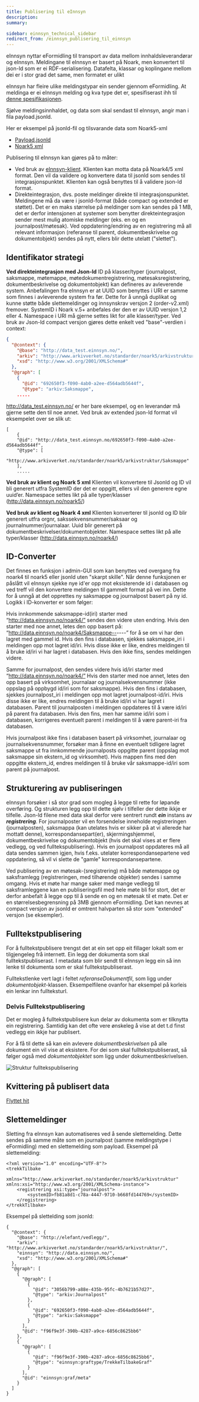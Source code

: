 ```yaml
---
title: Publisering til eInnsyn
description:
summary:

sidebar: einnsyn_technical_sidebar
redirect_from: /einnsyn_publisering_til_einnsyn
---
```


eInnsyn nyttar eFormidling til transport av data mellom innhaldsleverandørar og eInnsyn.
Meldingane til eInnsyn er basert på Noark, men konvertert til json-ld som er ei RDF-serialisering. Datafelta, klassar og koplingane mellom dei er i stor grad det same, men formatet er ulikt

eInnsyn har fleire ulike meldingstypar ein sender gjennom eFormidling. At meldinga er ei eInnsyn melding og kva type det er, spesifiserast ihh til [denne spesifikasjonen]({{site.baseurl}}/docs/eFormidling/Utvikling/Dokumenttyper/publisering).

Sjølve meldingsinnhaldet, og data som skal sendast til eInnsyn, angir man i fila payload.jsonld.

Her er eksempel på jsonld-fil og tilsvarande data som Noark5-xml
* [Payload.jsonld]({{site.baseurl}}/resources/einnsyn/eksempelfiler/konvertert_noark5tiljsonld.jsonld)
* [Noark5 xml]({{site.baseurl}}/resources/einnsyn/eksempelfiler/noark5_basiseksempel.xml)

Publisering til eInnsyn kan gjøres på to måter:
* Ved bruk av [eInnsyn-klient]({{site.baseurl}}/docs/eInnsyn/einnsyn_install_forutsetninger_verktoy). Klienten kan motta data på Noark4/5 xml format. Den vil da validere og konvertere data til jsonld som sendes til integrasjonspunktet. Klienten kan også benyttes til å validere json-ld format.
* Direkteintegrasjon, dvs. poste meldinger direkte til integrasjonspunktet. Meldingene må da være i jsonld-format (både compact og extended er støttet). Det er en maks størrelse på meldinger som kan sendes på 1 MB, det er derfor intensjonen at systemer som benytter direkteintegrasjon sender mest mulig atomiske meldinger (eks. en og en journalpost/møtesak). Ved oppdatering/endring av en registrering må all relevant informasjon (referanse til parent, dokumentbeskrivelse og dokumentobjekt) sendes på nytt, ellers blir dette utelatt ("slettet").

## Identifikator strategi
**Ved direkteintegrasjon med Json-ld**
ID på klasser/typer (journalpost, saksmappe, møtemappe, møtedokumentregistrering, møtesaksregistrering, dokumentbeskrivelse og dokumentobjekt) kan defineres av avleverende system. Anbefalingen fra eInnsyn er at UUID som benyttes i URI er samme som finnes i avleverende system fra før. Dette for å unngå duplikat og kunne støtte både slettemeldinger og innsynskrav versjon 2 (order-v2.xml) fremover. SystemID i Noark v.5+ anbefales der den er av UUID versjon 1,2 eller 4.
Namespace i URI må gjerne settes likt for alle klasser/typer. Ved bruk av Json-ld compact versjon gjøres dette enkelt ved "base"-verdien i context:
```json
{
  "@context": {
    "@base": "http://data_test.einnsyn.no/",
    "arkiv": "http://www.arkivverket.no/standarder/noark5/arkivstruktur/",
    "xsd": "http://www.w3.org/2001/XMLSchema#"
  },
  "@graph": [
    {
      "@id": "692650f3-f090-4ab0-a2ee-d564adb5644f",
      "@type": "arkiv:Saksmappe",
	.....
```  
http://data_test.einnsyn.no/ er her bare eksempel, og en leverandør må gjerne sette den til noe annet. 
Ved bruk av extended json-ld format vil eksempelet over se slik ut:
``` 
[
	{
    "@id": "http://data_test.einnsyn.no/692650f3-f090-4ab0-a2ee-d564adb5644f",
    "@type": [
      "http://www.arkivverket.no/standarder/noark5/arkivstruktur/Saksmappe"
    ],
	.....
``` 

**Ved bruk av klient og Noark 5 xml**
Klienten vil konvertere til Jsonld og ID vil bli generert utfra SystemID der det er oppgitt, ellers vil den generere egne uuid’er. Namespace settes likt på alle typer/klasser (http://data.einnsyn.no/noark5/)

**Ved bruk av klient og Noark 4 xml**
Klienten konverterer til jsonld og ID blir generert utfra orgnr, sakssekvensnummer/saksaar og journalnummer/journalaar. Uuid blir generert på dokumentbeskrivelser/dokumentobjekter.  Namespace settes likt på alle typer/klasser (http://data.einnsyn.no/noark4/)

## ID-Converter
Det finnes en funksjon i admin-GUI som kan benyttes ved overgang fra noark4 til noark5 eller jsonld uten "skarpt skille". Når denne funksjonen er påslått vil eInnsyn sjekke nye id'er opp mot eksisterende id i databasen og ved treff vil den konvertere meldingen til gammelt format på vei inn. Dette for å unngå at det opprettes ny saksmappe og journalpost basert på ny id.
Logikk i ID-konverter er som følger:

Hvis innkommende saksmappe-id(iri) starter med “http://data.einnsyn.no/noark4/” sendes den videre uten endring.
Hvis den starter med noe annet, letes den opp basert på:
“http://data.einnsyn.no/noark4/Saksmappe--<orgnummer>--<sakssekvensnummer>--<saksaar>” for å se om vi har den lagret med gammel id.
Hvis den fins i databasen, sjekkes saksmappe_iri i meldingen opp mot lagret id/iri. Hvis disse ikke er like, endres meldingen til å bruke id/iri vi har lagret i databasen.
Hvis den ikke fins, sendes meldingen videre.

Samme for journalpost, den sendes videre hvis id/iri starter med “http://data.einnsyn.no/noark4/”
Hvis den starter med noe annet, letes den opp basert på virksomhet, journalaar og journalsekvensnummer (ikke oppslag på oppbygd id/iri som for saksmappe). Hvis den fins i databasen, sjekkes journalpost_iri i meldingen opp mot lagret journalpost-id/iri. Hvis disse ikke er like, endres meldingen til å bruke id/iri vi har lagret i databasen.
Parent til journalposten i meldingen oppdateres til å være id/iri på parent fra databasen.
Hvis den fins, men har samme id/iri som i databasen, korrigeres eventuelt parent i meldingen til å være parent-iri fra databasen.

Hvis journalpost ikke fins i databasen basert på virksomhet, journalaar og journalsekvensnummer, forsøker man å finne en eventuelt tidligere lagret saksmappe ut fra innkommende journalposts oppgitte parent (oppslag mot saksmappe sin ekstern_id og virksomhet).
Hvis mappen fins med den oppgitte ekstern_id, endres meldingen til å bruke vår saksmappe-id/iri som parent på journalpost.

## Strukturering av publiseringen
eInnsyn forsøker i så stor grad som mogleg å legge til rette for løpande overføring. Og strukturen legg opp til dette sjølv i tilfeller der dette ikkje er tilfelle.
Json-ld filene med data skal derfor vere sentrert rundt ***ein*** instans av ***registrering***. For journalposter vil en forsendelse inneholde registreringen (journalposten), saksmappa (kan utelates hvis er sikker på at vi allerede har mottatt denne), korrespondansepart(er), skjermingshjemmel, dokumentbeskrivelse og dokumentobjekt (hvis det skal vises at er flere vedlegg, og ved fulltekspublisering). Hvis en journalpost oppdateres må all data sendes sammen igjen, hvis f.eks. utelater korrespondansepartene ved oppdatering, så vil vi slette de "gamle" korrespondansepartene.

Ved publisering av en møtesak-(sregistrering) må både møtemappe og saksframlegg (registreringen, med tilhørende objekter) sendes i samme omgang. Hvis et møte har mange saker med mange vedlegg til saksframleggene kan en publiseringsfil med hele møte bli for stort, det er derfor anbefalt å legge opp til å sende en og en møtesak til et møte. Det er en størrelsesbegrensning på 3MB gjennom eFormidling. Det kan nevnes at compact versjon av jsonld er omtrent halvparten så stor som "extended" versjon (se eksempler).
 

## Fulltekstpublisering
For å fulltekstpublisere trengst det at ein set opp eit fillager lokalt som er tilgjengeleg frå internett. Ein legg der dokumenta som skal fulltekstpubliserast. I metadata som blir sendt til eInnsyn legg ein så inn lenke til dokumenta som er skal fulltekstpubliserast.

Fulltekstlenke vert lagt i feltet *referanseDokumentfil*, som ligg under *dokumentobjekt*-klassen. Eksempelfilene ovanfor har eksempel på korleis ein lenkar inn fullteksturl.

### Delvis Fulltekstpublisering
Det er mogleg å fulltekstpublisere kun delar av dokumenta som er tilknytta ein registrering. Samtidig kan det ofte vere ønskeleg å vise at det t.d finst vedlegg ein ikkje har publisert.

For å få til dette så kan ein avlevere *dokumentbeskrivelsen* på alle dokument ein vil vise at eksistere. For dei som skal fulltekstpubliserast, så følger også med *dokumentobjektet* som ligg under dokumentbeskrivelsen.

![Struktur fulltekspublisering]({{site.baseurl}}/images/einnsyn/struktur_fulltekstpublisering.png)

## Kvittering på publisert data
[Flyttet hit](https://docs.digdir.no/docs/eInnsyn/datamodell/Kvittering_ved_publisering)

## Slettemeldinger
Sletting fra eInnsyn kan automatiseres ved å sende slettemelding. Dette sendes på samme måte som en journalpost (samme meldingstype i eFormidling) med en slettemelding som payload. Eksempel på slettemelding:
```
<?xml version="1.0" encoding="UTF-8"?>
<trekkTilbake
        xmlns="http://www.arkivverket.no/standarder/noark5/arkivstruktur" xmlns:xsi="http://www.w3.org/2001/XMLSchema-instance">
    <registrering xsi:type="journalpost">
        <systemID>fb81a8d1-c78a-4447-9710-b668fd144769</systemID>
    </registrering>
</trekkTilbake>
```

Eksempel på slettelding som jsonld:
```
{
  "@context": {
    "@base": "http://elefant/vedlegg/",
    "arkiv": "http://www.arkivverket.no/standarder/noark5/arkivstruktur/",
	"einnsyn": "http://data.einnsyn.no/",
    "xsd": "http://www.w3.org/2001/XMLSchema#"
  },
  "@graph": [
    {
      "@graph": [
        {
          "@id": "3056b799-a88e-435b-95fc-4b7621b57d27",
          "@type": "arkiv:Journalpost"
        },
		{
          "@id": "692650f3-f090-4ab0-a2ee-d564adb5644f",
          "@type": "arkiv:Saksmappe"
        }
      ],
      "@id": "f96f9e3f-390b-4287-a9ce-6856c8625bb6"
    },
    {
      "@graph": [
        {
          "@id": "f96f9e3f-390b-4287-a9ce-6856c8625bb6",
          "@type": "einnsyn:graftype/TrekkeTilbakeGraf"
        }
      ],
      "@id": "einnsyn:graf/meta"
    }
  ]
}
```
